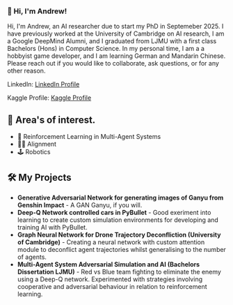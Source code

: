 ### 🤖 Hi, I'm Andrew!

Hi, I'm Andrew, an AI researcher due to start my PhD in Septemeber 2025. I have previously worked at the University of Cambridge on AI research, I am a Google DeepMind Alumni, and I graduated from LJMU with a first class Bachelors (Hons) in Computer Science. In my personal time, I am a a hobbyist game developer, and I am learning German and Mandarin Chinese. Please reach out if you would like to collaborate, ask questions, or for any other reason.

LinkedIn: [LinkedIn Profile](https://uk.linkedin.com/in/andrewpaulwallace)

Kaggle Profile: [Kaggle Profile](https://www.kaggle.com/andrewpaulwallace)

## 🚀 Area's of interest.
* 🧠 Reinforcement Learning in Multi-Agent Systems
* 👨‍🎓 Alignment
* 🕹️ Robotics

## 🛠️ My Projects
* **Generative Adversarial Network for generating images of Ganyu from Genshin Impact** - A GAN Ganyu, if you will.
* **Deep-Q Network controlled cars in PyBullet** - Good exeriment into learning to create custom simulation environments for developing and training AI with PyBullet.
* **Graph Neural Network for Drone Trajectory Deconfliction (University of Cambridge)** - Creating a neural network with custom attention module to deconflict agent trajectories whilst generalising to the number of agents.
* **Multi-Agent System Adversarial Simulation and AI (Bachelors Dissertation LJMU)** - Red vs Blue team fighting to eliminate the enemy using a Deep-Q network. Experimented with strategies involving cooperative and adversarial behaviour in relation to reinforcement learning.

<!--
**TheAndrewWallace/TheAndrewWallace** is a ✨ _special_ ✨ repository because its `README.md` (this file) appears on your GitHub profile.

Here are some ideas to get you started:

- 🔭 I’m currently working on ...
- 🌱 I’m currently learning ...
- 👯 I’m looking to collaborate on ...
- 🤔 I’m looking for help with ...
- 💬 Ask me about ...
- 📫 How to reach me: ...
- 😄 Pronouns: ...
- ⚡ Fun fact: ...
-->
